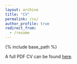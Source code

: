 ```yaml
---
layout: archive
title: "CV"
permalink: /cv/
author_profile: true
redirect_from:
  - /resume
---
```


{% include base_path %}

A full PDF CV can be found <a href="https://bsubraya.github.io/files/BSubrayan_STScI_PDF_CV.pdf">here</a>.
